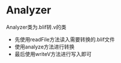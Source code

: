 # Analyzer
Analyzer类为.blif转.v的类
- 先使用readFile方法读入需要转换的.blif文件
- 使用analyze方法进行转换
- 最后使用writeV方法进行写入即可
